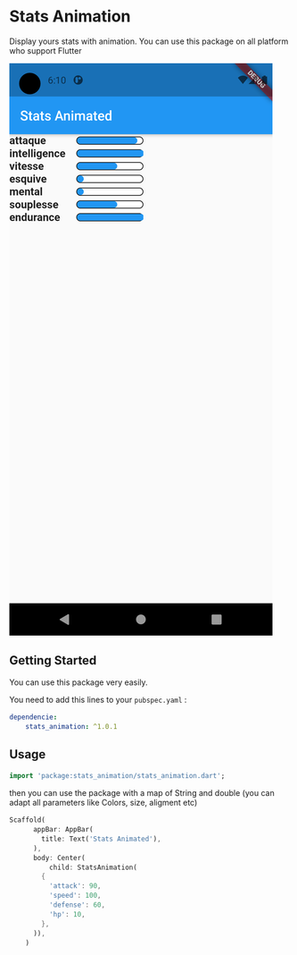 # Stats Animation

Display yours stats with animation. You can use this package on all platform who support Flutter

![ScreenShot](/screenshots/Screenshot_1622743833.png)

## Getting Started

You can use this package very easily.

You need to add this lines to your `pubspec.yaml` :

```yaml
dependencie:
    stats_animation: ^1.0.1
```

## Usage

```dart
import 'package:stats_animation/stats_animation.dart';
```

then you can use the package with a map of String and double (you can adapt all parameters like Colors, size, aligment etc)

```dart
Scaffold(
      appBar: AppBar(
        title: Text('Stats Animated'),
      ),
      body: Center(
          child: StatsAnimation(
        {
          'attack': 90,
          'speed': 100,
          'defense': 60,
          'hp': 10,
        },
      )),
    )
```